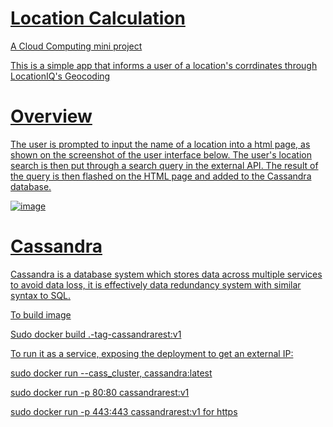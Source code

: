 # <u>**Location Calculation**

A Cloud Computing mini project

This is a simple app that informs a user of a location's corrdinates through LocationIQ's Geocoding
 
# Overview
  
The user is prompted to input the name of a location into a html page, as shown on the screenshot of the user interface below. The user's location search is then put through a search query in the external API. The result of the query is then flashed on the HTML page and added to the Cassandra database.

![image](https://user-images.githubusercontent.com/96924468/162692092-f5b3aa55-e05a-4a5f-b03d-51e36436179e.png)
 
# Cassandra 

Cassandra is a database system which stores data across multiple services to avoid data loss, it is effectively data redundancy system with similar syntax to SQL.
 
To build image

Sudo docker build .-tag-cassandrarest:v1
 
To run it as a service, exposing the deployment to get an external IP:
 
sudo docker run --cass_cluster, cassandra:latest

sudo docker run -p 80:80 cassandrarest:v1

sudo docker run -p 443:443 cassandrarest:v1 for https

 
 



